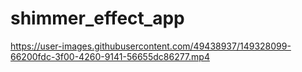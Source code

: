 # shimmer_effect_app

https://user-images.githubusercontent.com/49438937/149328099-66200fdc-3f00-4260-9141-56655dc86277.mp4

